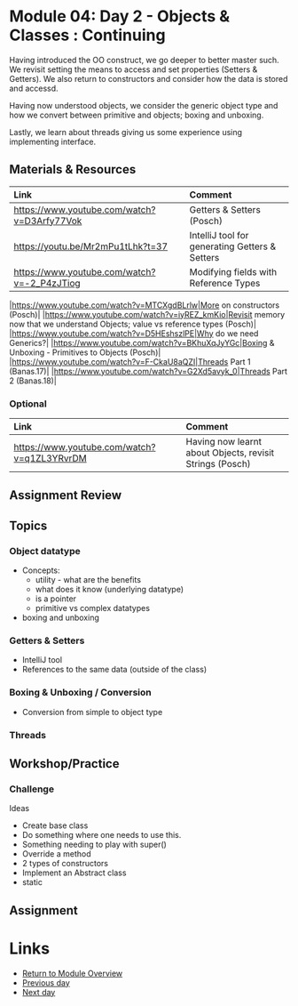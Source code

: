 # Module 04: Day 2 - Objects & Classes : Continuing
Having introduced the OO construct, we go deeper to better master such.  We revisit setting the means to access and set properties (Setters & Getters).  We also return to constructors and consider how the data is stored and accessd.

Having now understood objects, we consider the generic object type and how we convert between primitive and objects; boxing and unboxing.  

Lastly, we learn about threads giving us some experience using implementing interface.

## Materials & Resources

| Link | Comment |
|:---- |:------- |
|https://www.youtube.com/watch?v=D3Arfy77Vok|Getters & Setters (Posch)|
|https://youtu.be/Mr2mPu1tLhk?t=37|IntelliJ tool for generating Getters & Setters|
|https://www.youtube.com/watch?v=-2_P4zJTiog|Modifying fields with Reference Types|

|https://www.youtube.com/watch?v=MTCXgdBLrlw|More on constructors (Posch)|
|https://www.youtube.com/watch?v=iyREZ_kmKio|Revisit memory now that we understand Objects; value vs reference types (Posch)|
|https://www.youtube.com/watch?v=D5HEshszlPE|Why do we need Generics?|
|https://www.youtube.com/watch?v=BKhuXqJyYGc|Boxing & Unboxing - Primitives to Objects (Posch)|
|https://www.youtube.com/watch?v=F-CkaU8aQZI|Threads Part 1 (Banas.17)|
|https://www.youtube.com/watch?v=G2Xd5avyk_0|Threads Part 2 (Banas.18)|


### Optional
| Link | Comment |
|:---- |:------ |
|https://www.youtube.com/watch?v=q1ZL3YRvrDM|Having now learnt about Objects, revisit Strings (Posch)|



## Assignment Review


## Topics


### Object datatype
- Concepts: 
  - utility - what are the benefits
  - what does it know (underlying datatype)
  - is a pointer
  - primitive vs complex datatypes
- boxing and unboxing  

### Getters &amp; Setters
- IntelliJ tool
- References to the same data (outside of the class)


### Boxing &amp; Unboxing / Conversion
- Conversion from simple to object type


### Threads

## Workshop/Practice 

### Challenge 
Ideas
- Create base class
- Do something where one needs to use this.
- Something needing to play with super()
- Override a method
- 2 types of constructors
- Implement an Abstract class
- static

## Assignment

# Links
- [Return to Module Overview](..)
- [Previous day](../m04/d1)
- [Next day](../m04d3)